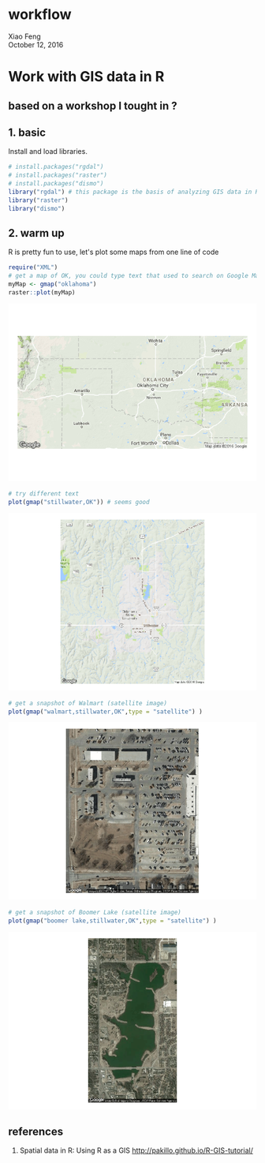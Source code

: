 # workflow
Xiao Feng  
October 12, 2016  

# Work with GIS data in R
## based on a workshop I tought in ? 


## 1. basic
Install and load libraries.


```r
# install.packages("rgdal") 
# install.packages("raster")
# install.packages("dismo")
library("rgdal") # this package is the basis of analyzing GIS data in R; for example, it handle basis coordinate systems, it defines a lot of spatial data types
library("raster")
library("dismo")
```

## 2. warm up 
R is pretty fun to use, let's plot some maps from one line of code

```r
require("XML")
# get a map of OK, you could type text that used to search on Google Maps
myMap <- gmap("oklahoma")
raster::plot(myMap)
```

![](report_files/figure-html/unnamed-chunk-2-1.png)<!-- -->

```r
# try different text
plot(gmap("stillwater,OK")) # seems good
```

![](report_files/figure-html/unnamed-chunk-3-1.png)<!-- -->

```r
# get a snapshot of Walmart (satellite image)
plot(gmap("walmart,stillwater,OK",type = "satellite") )
```

![](report_files/figure-html/unnamed-chunk-4-1.png)<!-- -->

```r
# get a snapshot of Boomer Lake (satellite image)
plot(gmap("boomer lake,stillwater,OK",type = "satellite") )
```

![](report_files/figure-html/unnamed-chunk-5-1.png)<!-- -->


## references
1. Spatial data in R: Using R as a GIS <http://pakillo.github.io/R-GIS-tutorial/>
